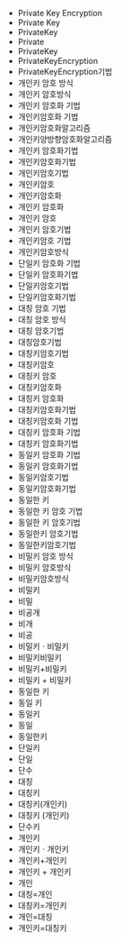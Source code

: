 ﻿- Private Key Encryption
- Private Key
- PrivateKey
- Private
- PrivateKey
- PrivateKeyEncryption
- PrivateKeyEncryption기법
- 개인키 암호 방식
- 개인키 암호방식
- 개인키 암호화 기법
- 개인키암호화 기법
- 개인키암호화알고리즘
- 개인키양방향암호화알고리즘
- 개인키 암호화기법
- 개인키암호화기법
- 개인키암호기법
- 개인키암호
- 개인키암호화
- 개인키 암호화
- 개인키 암호
- 개인키 암호기법
- 개인키암호 기법
- 개인키암호방식
- 단일키 암호화 기법
- 단일키 암호화기법
- 단일키암호기법
- 단일키암호화기법
- 대칭 암호 기법
- 대칭 암호 방식
- 대칭 암호기법
- 대칭암호기법
- 대칭키암호기법
- 대칭키암호
- 대칭키 암호
- 대칭키암호화
- 대칭키 암호화
- 대칭키암호화기법
- 대칭키암호화 기법
- 대칭키 암호화 기법
- 대칭키 암호화기법
- 동일키 암호화 기법
- 동일키 암호화기법
- 동일키암호기법
- 동일키암호화기법
- 동일한 키
- 동일한 키 암호 기법
- 동일한 키 암호기법
- 동일한키 암호기법
- 동일한키암호기법
- 비밀키 암호 방식
- 비밀키 암호방식
- 비밀키암호방식
- 비밀키
- 비밀
- 비공개
- 비개
- 비공
- 비밀키ㆍ비밀키
- 비밀키비밀키
- 비밀키+비밀키
- 비밀키 + 비밀키
- 동일한 키
- 동일 키
- 동일키
- 동일
- 동일한키
- 단일키
- 단일
- 단수
- 대칭
- 대칭키
- 대칭키(개인키)
- 대칭키 (개인키)
- 단수키
- 개인키
- 개인키ㆍ개인키
- 개인키+개인키
- 개인키 + 개인키
- 개인
- 대칭=개인
- 대칭키=개인키
- 개인=대칭
- 개인키=대칭키
